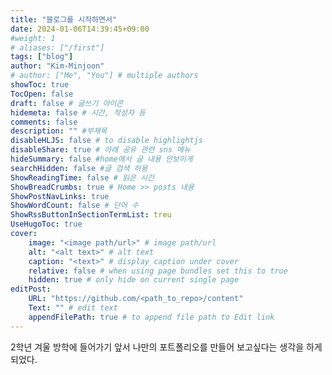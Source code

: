 ```yaml
---
title: "블로그를 시작하면서"
date: 2024-01-06T14:39:45+09:00
#weight: 1
# aliases: ["/first"]
tags: ["blog"]
author: "Kim-Minjoon"
# author: ["Me", "You"] # multiple authors
showToc: true
TocOpen: false
draft: false # 글쓰기 아이콘
hidemeta: false # 시간, 작성자 등 
comments: false
description: "" #부재목
disableHLJS: false # to disable highlightjs
disableShare: true # 아래 공유 관련 sns 메뉴 
hideSummary: false #home에서 글 내용 안보이게
searchHidden: false #글 검색 허용
ShowReadingTime: false # 읽은 시간
ShowBreadCrumbs: true # Home >> posts 내용
ShowPostNavLinks: true
ShowWordCount: false # 단어 수
ShowRssButtonInSectionTermList: treu
UseHugoToc: true
cover:
    image: "<image path/url>" # image path/url
    alt: "<alt text>" # alt text
    caption: "<text>" # display caption under cover
    relative: false # when using page bundles set this to true
    hidden: true # only hide on current single page
editPost: 
    URL: "https://github.com/<path_to_repo>/content"
    Text: "" # edit text
    appendFilePath: true # to append file path to Edit link
---
```


2학년 겨울 방학에 들어가기 앞서 나만의 포트폴리오를 만들어 보고싶다는 생각을 하게 되었다.


